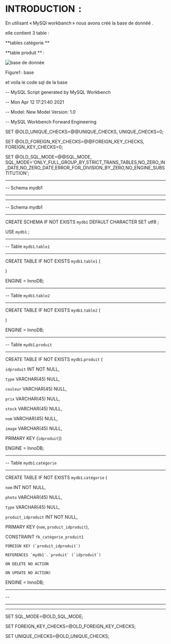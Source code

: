 

# INTRODUCTION  : 

En utilisant « MySQl workbanch » nous avons créé la base de donnéé . 

elle contient 3 table : 


**tables catégorie ** 

**table produit ** : 

 

 

<img  src="https://github.com/ghada-devlopper/mini-projet-/blob/main/DataBase/base%20de%20donn%C3%A9e1.png"
     alt="base de donnée"
      />
    
      
Figure1 : base 

et voila le code sql de la base 

-- MySQL Script generated by MySQL Workbench 

-- Mon Apr 12 17:21:40 2021 

-- Model: New Model    Version: 1.0 

-- MySQL Workbench Forward Engineering 

  

SET @OLD_UNIQUE_CHECKS=@@UNIQUE_CHECKS, UNIQUE_CHECKS=0; 

SET @OLD_FOREIGN_KEY_CHECKS=@@FOREIGN_KEY_CHECKS, FOREIGN_KEY_CHECKS=0; 

SET @OLD_SQL_MODE=@@SQL_MODE, SQL_MODE='ONLY_FULL_GROUP_BY,STRICT_TRANS_TABLES,NO_ZERO_IN_DATE,NO_ZERO_DATE,ERROR_FOR_DIVISION_BY_ZERO,NO_ENGINE_SUBSTITUTION'; 

  

-- ----------------------------------------------------- 

-- Schema mydb1 

-- ----------------------------------------------------- 

  

-- ----------------------------------------------------- 

-- Schema mydb1 

-- ----------------------------------------------------- 

CREATE SCHEMA IF NOT EXISTS `mydb1` DEFAULT CHARACTER SET utf8 ; 

USE `mydb1` ; 

  

-- ----------------------------------------------------- 

-- Table `mydb1`.`table1` 

-- ----------------------------------------------------- 

CREATE TABLE IF NOT EXISTS `mydb1`.`table1` ( 

) 

ENGINE = InnoDB; 

  

  

-- ----------------------------------------------------- 

-- Table `mydb1`.`table2` 

-- ----------------------------------------------------- 

CREATE TABLE IF NOT EXISTS `mydb1`.`table2` ( 

) 

ENGINE = InnoDB; 

  

  

-- ----------------------------------------------------- 

-- Table `mydb1`.`produit` 

-- ----------------------------------------------------- 

CREATE TABLE IF NOT EXISTS `mydb1`.`produit` ( 

  `idproduit` INT NOT NULL, 

  `type` VARCHAR(45) NULL, 

  `couleur` VARCHAR(45) NULL, 

  `prix` VARCHAR(45) NULL, 

  `stock` VARCHAR(45) NULL, 

  `nom` VARCHAR(45) NULL, 

  `image` VARCHAR(45) NULL, 

  PRIMARY KEY (`idproduit`)) 

ENGINE = InnoDB; 

  

  

-- ----------------------------------------------------- 

-- Table `mydb1`.`catégorie` 

-- ----------------------------------------------------- 

CREATE TABLE IF NOT EXISTS `mydb1`.`catégorie` ( 

  `nom` INT NOT NULL, 

  `photo` VARCHAR(45) NULL, 

  `type` VARCHAR(45) NULL, 

  `produit_idproduit` INT NOT NULL, 

  PRIMARY KEY (`nom`, `produit_idproduit`), 

  CONSTRAINT `fk_catégorie_produit1` 

    FOREIGN KEY (`produit_idproduit`) 

    REFERENCES `mydb1`.`produit` (`idproduit`) 

    ON DELETE NO ACTION 

    ON UPDATE NO ACTION) 

ENGINE = InnoDB; 

  

  

-- ----------------------------------------------------- 

-- 

  

  

-- ----------------------------------------------------- 


-- ----------------------------------------------------- 


  

  

SET SQL_MODE=@OLD_SQL_MODE; 

SET FOREIGN_KEY_CHECKS=@OLD_FOREIGN_KEY_CHECKS; 

SET UNIQUE_CHECKS=@OLD_UNIQUE_CHECKS; 

 
